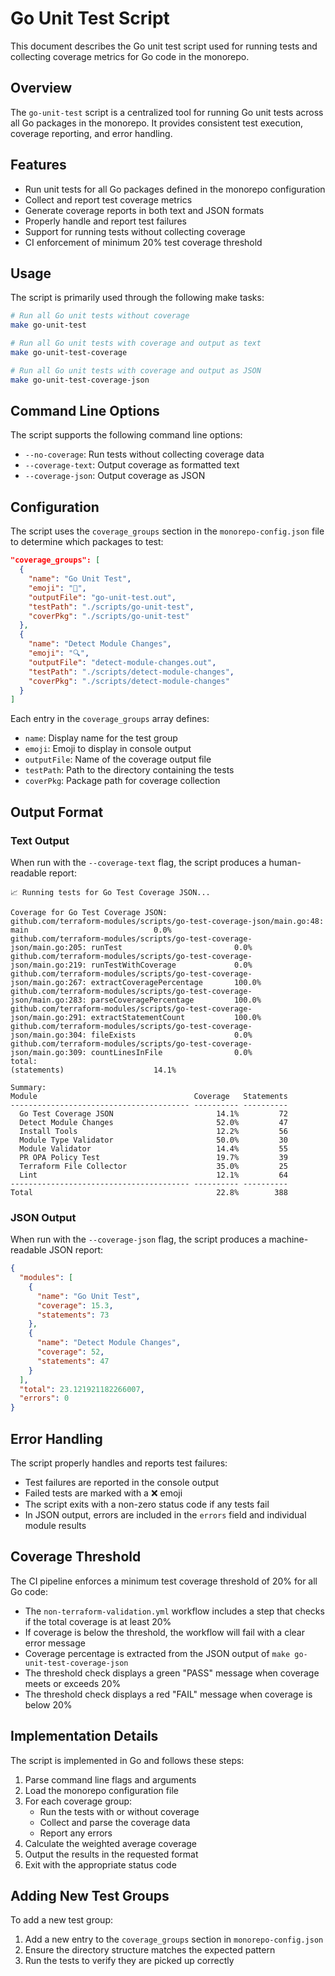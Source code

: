 # Go Unit Test Script

This document describes the Go unit test script used for running tests and collecting coverage metrics for Go code in the monorepo.

## Overview

The `go-unit-test` script is a centralized tool for running Go unit tests across all Go packages in the monorepo. It provides consistent test execution, coverage reporting, and error handling.

## Features

- Run unit tests for all Go packages defined in the monorepo configuration
- Collect and report test coverage metrics
- Generate coverage reports in both text and JSON formats
- Properly handle and report test failures
- Support for running tests without collecting coverage
- CI enforcement of minimum 20% test coverage threshold

## Usage

The script is primarily used through the following make tasks:

```bash
# Run all Go unit tests without coverage
make go-unit-test

# Run all Go unit tests with coverage and output as text
make go-unit-test-coverage

# Run all Go unit tests with coverage and output as JSON
make go-unit-test-coverage-json
```

## Command Line Options

The script supports the following command line options:

- `--no-coverage`: Run tests without collecting coverage data
- `--coverage-text`: Output coverage as formatted text
- `--coverage-json`: Output coverage as JSON

## Configuration

The script uses the `coverage_groups` section in the `monorepo-config.json` file to determine which packages to test:

```json
"coverage_groups": [
  {
    "name": "Go Unit Test",
    "emoji": "🧪",
    "outputFile": "go-unit-test.out",
    "testPath": "./scripts/go-unit-test",
    "coverPkg": "./scripts/go-unit-test"
  },
  {
    "name": "Detect Module Changes",
    "emoji": "🔍",
    "outputFile": "detect-module-changes.out",
    "testPath": "./scripts/detect-module-changes",
    "coverPkg": "./scripts/detect-module-changes"
  }
]
```

Each entry in the `coverage_groups` array defines:

- `name`: Display name for the test group
- `emoji`: Emoji to display in console output
- `outputFile`: Name of the coverage output file
- `testPath`: Path to the directory containing the tests
- `coverPkg`: Package path for coverage collection

## Output Format

### Text Output

When run with the `--coverage-text` flag, the script produces a human-readable report:

```
📈 Running tests for Go Test Coverage JSON...

Coverage for Go Test Coverage JSON:
github.com/terraform-modules/scripts/go-test-coverage-json/main.go:48:  main                            0.0%
github.com/terraform-modules/scripts/go-test-coverage-json/main.go:205: runTest                         0.0%
github.com/terraform-modules/scripts/go-test-coverage-json/main.go:219: runTestWithCoverage             0.0%
github.com/terraform-modules/scripts/go-test-coverage-json/main.go:267: extractCoveragePercentage       100.0%
github.com/terraform-modules/scripts/go-test-coverage-json/main.go:283: parseCoveragePercentage         100.0%
github.com/terraform-modules/scripts/go-test-coverage-json/main.go:291: extractStatementCount           100.0%
github.com/terraform-modules/scripts/go-test-coverage-json/main.go:304: fileExists                      0.0%
github.com/terraform-modules/scripts/go-test-coverage-json/main.go:309: countLinesInFile                0.0%
total:                                                                  (statements)                    14.1%

Summary:
Module                                   Coverage   Statements
---------------------------------------- ---------- ----------
  Go Test Coverage JSON                       14.1%         72
  Detect Module Changes                       52.0%         47
  Install Tools                               12.2%         56
  Module Type Validator                       50.0%         30
  Module Validator                            14.4%         55
  PR OPA Policy Test                          19.7%         39
  Terraform File Collector                    35.0%         25
  Lint                                        12.1%         64
---------------------------------------- ---------- ----------
Total                                         22.8%        388
```

### JSON Output

When run with the `--coverage-json` flag, the script produces a machine-readable JSON report:

```json
{
  "modules": [
    {
      "name": "Go Unit Test",
      "coverage": 15.3,
      "statements": 73
    },
    {
      "name": "Detect Module Changes",
      "coverage": 52,
      "statements": 47
    }
  ],
  "total": 23.121921182266007,
  "errors": 0
}
```

## Error Handling

The script properly handles and reports test failures:

- Test failures are reported in the console output
- Failed tests are marked with a ❌ emoji
- The script exits with a non-zero status code if any tests fail
- In JSON output, errors are included in the `errors` field and individual module results

## Coverage Threshold

The CI pipeline enforces a minimum test coverage threshold of 20% for all Go code:

- The `non-terraform-validation.yml` workflow includes a step that checks if the total coverage is at least 20%
- If coverage is below the threshold, the workflow will fail with a clear error message
- Coverage percentage is extracted from the JSON output of `make go-unit-test-coverage-json`
- The threshold check displays a green "PASS" message when coverage meets or exceeds 20%
- The threshold check displays a red "FAIL" message when coverage is below 20%

## Implementation Details

The script is implemented in Go and follows these steps:

1. Parse command line flags and arguments
2. Load the monorepo configuration file
3. For each coverage group:
   - Run the tests with or without coverage
   - Collect and parse the coverage data
   - Report any errors
4. Calculate the weighted average coverage
5. Output the results in the requested format
6. Exit with the appropriate status code

## Adding New Test Groups

To add a new test group:

1. Add a new entry to the `coverage_groups` section in `monorepo-config.json`
2. Ensure the directory structure matches the expected pattern
3. Run the tests to verify they are picked up correctly